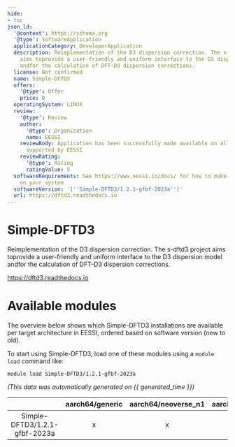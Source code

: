 ```yaml
---
hide:
- toc
json_ld:
  '@context': https://schema.org
  '@type': SoftwareApplication
  applicationCategory: DeveloperApplication
  description: Reimplementation of the D3 dispersion correction. The s-dftd3 project
    aims toprovide a user-friendly and uniform interface to the D3 dispersion model
    andfor the calculation of DFT-D3 dispersion corrections.
  license: Not confirmed
  name: Simple-DFTD3
  offers:
    '@type': Offer
    price: 0
  operatingSystem: LINUX
  review:
    '@type': Review
    author:
      '@type': Organization
      name: EESSI
    reviewBody: Application has been successfully made available on all architectures
      supported by EESSI
    reviewRating:
      '@type': Rating
      ratingValue: 5
  softwareRequirements: See https://www.eessi.io/docs/ for how to make EESSI available
    on your system
  softwareVersion: '[''Simple-DFTD3/1.2.1-gfbf-2023a'']'
  url: https://dftd3.readthedocs.io
---
```


Simple-DFTD3
============


Reimplementation of the D3 dispersion correction. The s-dftd3 project aims toprovide a user-friendly and uniform interface to the D3 dispersion model andfor the calculation of DFT-D3 dispersion corrections.

https://dftd3.readthedocs.io
# Available modules


The overview below shows which Simple-DFTD3 installations are available per target architecture in EESSI, ordered based on software version (new to old).

To start using Simple-DFTD3, load one of these modules using a `module load` command like:

```shell
module load Simple-DFTD3/1.2.1-gfbf-2023a
```

*(This data was automatically generated on {{ generated_time }})*  

| |aarch64/generic|aarch64/neoverse_n1|aarch64/neoverse_v1|aarch64/nvidia|x86_64/generic|x86_64/amd/zen2|x86_64/amd/zen3|x86_64/amd/zen4|x86_64/intel/haswell|x86_64/intel/sapphirerapids|x86_64/intel/skylake_avx512|aarch64/nvidia/grace|
| :---: | :---: | :---: | :---: | :---: | :---: | :---: | :---: | :---: | :---: | :---: | :---: | :---: |
|Simple-DFTD3/1.2.1-gfbf-2023a|x|x|x|-|x|x|x|x|x|x|x|x|
